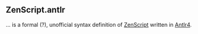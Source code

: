 ## ZenScript.antlr

… is a formal (?), unofficial syntax definition of [ZenScript][ref-1] written in [Antlr4][ref-2].

[ref-1]: https://github.com/CraftTweaker/ZenScript
[ref-2]: https://github.com/antlr/antlr4